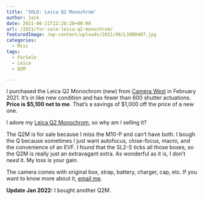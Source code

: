 ```yaml
---
title: 'SOLD: Leica Q2 Monochrom'
author: Jack
date: 2021-06-21T12:28:28+00:00
url: /2021/for-sale-leica-q2-monochrom/
featuredImage: /wp-content/uploads/2021/06/L1000407.jpg
categories:
  - Misc
tags:
  - ForSale
  - Leica
  - Q2M

---
```



I purchased the Leica Q2 Monochrom (new) from [Camera West][1] in February 2021. It’s in like new condition and has fewer than 600 shutter actuations. **Price is $5,100 net to me**. That’s a savings of $1,000 off the price of a new one.

I adore my [Leica Q2 Monochrom][2], so why am I selling it?

The Q2M is for sale because I miss the M10-P and can’t have both. I bough the Q because sometimes I just want autofocus, close-focus, macro, and the convenience of an EVF. I found that the SL2-S ticks all those boxes, so the Q2M is really just an extravagant extra. As wonderful as it is, I don’t _need_ it. My loss is your gain.

The camera comes with original box, strap, battery, charger, cap, etc. If you want to know more about it, [email me][3].

<!--kg-card-end: html-->

**Update Jan 2022:** I bought another Q2M.

 [1]: https://www.camerawest.com
 [2]: https://www.bhphotovideo.com/c/product/1603470-REG/leica_19055_q2_monochrom_digital_camera.html
 [3]: mailto:jack@baty.net